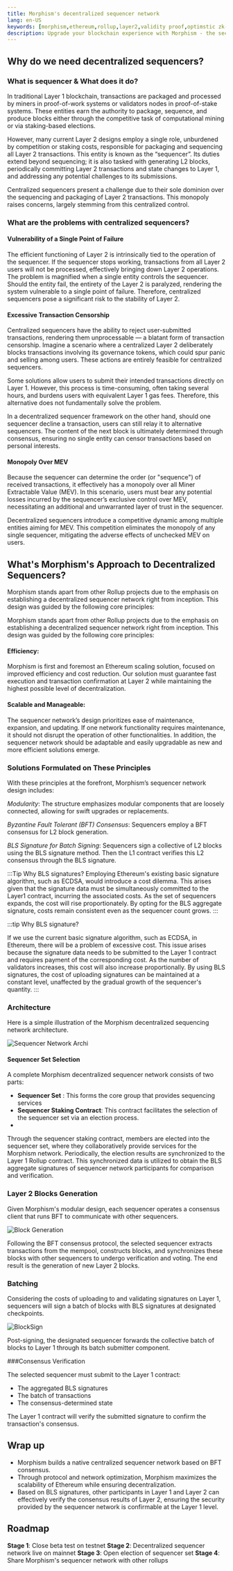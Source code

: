 ```yaml
---
title: Morphism's decentralized sequencer network
lang: en-US
keywords: [morphism,ethereum,rollup,layer2,validity proof,optimstic zk-rollup]
description: Upgrade your blockchain experience with Morphism - the secure decentralized, cost0efficient, and high-performing optimstic zk-rollup solution. Try it now!
---
```


## Why do we need decentralized sequencers?

### What is sequencer & What does it do?

In traditional Layer 1 blockchain, transactions are packaged and processed by miners in proof-of-work systems or validators nodes in proof-of-stake systems. These entities earn the authority to package, sequence, and produce blocks either through the competitive task of computational mining or via staking-based elections.

However, many current Layer 2 designs employ a single role, unburdened by competition or staking costs, responsible for packaging and sequencing all Layer 2 transactions. This entity is known as the “sequencer”. Its duties extend beyond sequencing; it is also tasked with generating L2 blocks, periodically committing Layer 2 transactions and state changes to Layer 1, and addressing any potential challenges to its submissions.

Centralized sequencers present a challenge due to their sole dominion over the sequencing and packaging of Layer 2 transactions. This monopoly raises concerns, largely stemming from this centralized control.


### What are the problems with centralized sequencers?

#### Vulnerability of a Single Point of Failure

The efficient functioning of Layer 2 is intrinsically tied to the operation of the sequencer. If the sequencer stops working, transactions from all Layer 2 users will not be processed, effectively bringing down Layer 2 operations. The problem is magnified when a single entity controls the sequencer. Should the entity fail, the entirety of the Layer 2 is paralyzed, rendering the system vulnerable to a single point of failure. Therefore, centralized sequencers pose a significant risk to the stability of Layer 2.

#### Excessive Transaction Censorship

Centralized sequencers have the ability to reject user-submitted transactions, rendering them unprocessable — a blatant form of transaction censorship. Imagine a scenario where a centralized Layer 2 deliberately blocks transactions involving its governance tokens, which could spur panic and selling among users. These actions are entirely feasible for centralized sequencers.

Some solutions allow users to submit their intended transactions directly on Layer 1. However, this process is time-consuming, often taking several hours, and burdens users with equivalent Layer 1 gas fees. Therefore, this alternative does not fundamentally solve the problem.

In a decentralized sequencer framework on the other hand, should one sequencer decline a transaction, users can still relay it to alternative sequencers. The content of the next block is ultimately determined through consensus, ensuring no single entity can censor transactions based on personal interests.


#### Monopoly Over MEV

Because the sequencer can determine the order (or "sequence") of received transactions, it effectively has a monopoly over all Miner Extractable Value (MEV). In this scenario, users must bear any potential losses incurred by the sequencer’s exclusive control over MEV, necessitating an additional and unwarranted layer of trust in the sequencer.

Decentralized sequencers introduce a competitive dynamic among multiple entities aiming for MEV. This competition eliminates the monopoly of any single sequencer, mitigating the adverse effects of unchecked MEV on users.



## What's Morphism's Approach to Decentralized Sequencers?

Morphism stands apart from other Rollup projects due to the emphasis on establishing a decentralized sequencer network right from inception. This design was guided by the following core principles:

Morphism stands apart from other Rollup projects due to the emphasis on establishing a decentralized sequencer network right from inception. This design was guided by the following core principles:

#### Efficiency: 

Morphism is first and foremost an Ethereum scaling solution, focused on improved efficiency and cost reduction. Our solution must guarantee fast execution and transaction confirmation at Layer 2 while maintaining the highest possible level of decentralization.

#### Scalable and Manageable: 

The sequencer network’s design prioritizes ease of maintenance, expansion, and updating. If one network functionality requires maintenance, it should not disrupt the operation of other functionalities. In addition, the sequencer network should be adaptable and easily upgradable as new and more efficient solutions emerge.

### Solutions Formulated on These Principles

With these principles at the forefront, Morphism’s sequencer network design includes:

*Modularity*: The structure emphasizes modular components that are loosely connected, allowing for swift upgrades or replacements. 

*Byzantine Fault Tolerant (BFT) Consensus*: Sequencers employ a BFT consensus for L2 block generation.

*BLS Signature for Batch Signing*: Sequencers sign a collective of L2 blocks using the BLS signature method. Then the L1 contract verifies this L2 consensus through the BLS signature.

:::Tip
Why BLS signatures?
Employing Ethereum's existing basic signature algorithm, such as ECDSA, would introduce a cost dilemma. This arises given that the signature data must be simultaneously committed to the Layer1 contract, incurring the associated costs. As the set of sequencers expands, the cost will rise proportionately. By opting for the BLS aggregate signature, costs remain consistent even as the sequencer count grows.
:::

:::tip
Why BLS signature?

If we use the current basic signature algorithm, such as ECDSA, in Ethereum, there will be a problem of excessive cost. This issue arises because the signature data needs to be submitted to the Layer 1 contract and requires payment of the corresponding cost. As the number of validators increases, this cost will also increase proportionally. By using BLS signatures, the cost of uploading signatures can be maintained at a constant level, unaffected by the gradual growth of the sequencer's quantity.
:::



### Architecture

Here is a simple illustration of the Morphism decentralized sequencing network architecture.

![Sequencer Network Archi](../../../assets/docs/protocol/Dese/Consensus.png)

#### Sequencer Set Selection

A complete Morphism decentralized sequencer network consists of two parts:

- **Sequencer Set** : This forms the core group that provides sequencing services
- **Sequencer Staking Contract**: This contract facilitates the selection of the sequencer set via an election process. 
- 
Through the sequencer staking contract, members are elected into the sequencer set, where they collaboratively provide services for the Morphism network. Periodically, the election results are synchronized to the Layer 1 Rollup contract. This synchronized data is utilized to obtain the BLS aggregate signatures of sequencer network participants for comparison and verification.

### Layer 2 Blocks Generation

Given Morphism's modular design, each sequencer operates a consensus client that runs BFT to communicate with other sequencers.

![Block Generation](../../../assets/docs/protocol/Dese/blockCon.png)

Following the BFT consensus protocol, the selected sequencer extracts transactions from the mempool, constructs blocks, and synchronizes these blocks with other sequencers to undergo verification and voting. The end result is the generation of new Layer 2 blocks.

### Batching

Considering the costs of uploading to and validating signatures on Layer 1, sequencers will sign a batch of blocks with BLS signatures at designated checkpoints.

![BlockSign](../../../assets/docs/protocol/Dese/batchSign.png)

Post-signing, the designated sequencer forwards the collective batch of blocks to Layer 1 through its batch submitter component.

###Consensus Verification

The selected sequencer must submit to the Layer 1 contract:

- The aggregated BLS signatures
- The batch of transactions
- The consensus-determined state 

The Layer 1 contract will verify the submitted signature to confirm the transaction's consensus.

## Wrap up

- Morphism builds a native centralized sequencer network based on BFT consensus.
- Through protocol and network optimization, Morphism maximizes the scalability of Ethereum while ensuring decentralization.
- Based on BLS signatures, other participants in Layer 1 and Layer 2 can effectively verify the consensus results of Layer 2, ensuring the security provided by the sequencer network is confirmable at the Layer 1 level.

## Roadmap

**Stage 1**: Close beta test on testnet
**Stage 2**: Decentralized sequencer network live on mainnet
**Stage 3**: Open election of sequencer set
**Stage 4**: Share Morphism's sequencer network with other rollups
